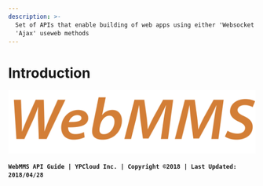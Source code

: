 ```yaml
---
description: >-
  Set of APIs that enable building of web apps using either 'Websocket' or
  'Ajax' useweb methods
---
```


# Introduction

![WebMMS](.gitbook/assets/webmms%20%281%29.png)

**`WebMMS API Guide | YPCloud Inc. | Copyright ©2018 | Last Updated: 2018/04/28`**



